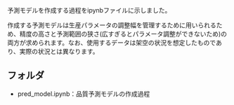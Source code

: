 予測モデルを作成する過程をipynbファイルに示しました。

作成する予測モデルは生産パラメータの調整幅を管理するために用いられるため、精度の高さと予測範囲の狭さ(広すぎるとパラメータ調整ができないため)の両方が求められます。なお、使用するデータは架空の状況を想定したものであり、実際の状況とは異なります。

## フォルダ
- pred_model.ipynb：品質予測モデルの作成過程


